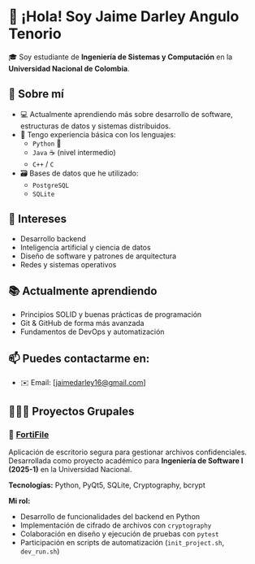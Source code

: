 # 👋 ¡Hola! Soy Jaime Darley Angulo Tenorio

🎓 Soy estudiante de **Ingeniería de Sistemas y Computación** en la **Universidad Nacional de Colombia**.

## 🚀 Sobre mí

- 💻 Actualmente aprendiendo más sobre desarrollo de software, estructuras de datos y sistemas distribuidos.
- 🔧 Tengo experiencia básica con los lenguajes:
  - `Python` 🐍
  - `Java` ☕ (nivel intermedio)
  - `C++` / `C`
- 🗃️ Bases de datos que he utilizado:
  - `PostgreSQL`
  - `SQLite`

## 📌 Intereses

- Desarrollo backend
- Inteligencia artificial y ciencia de datos
- Diseño de software y patrones de arquitectura
- Redes y sistemas operativos

## 📚 Actualmente aprendiendo

- Principios SOLID y buenas prácticas de programación
- Git & GitHub de forma más avanzada
- Fundamentos de DevOps y automatización

## 📫 Puedes contactarme en:

- ✉️ Email: [jaimedarley16@gmail.com]

## 🧑‍🤝‍🧑 Proyectos Grupales

### 🔐 [FortiFile]([https://github.com/tu_organizacion_o_user/FortiFile](https://github.com/andrefalar/Software-Engeneering-1.git))

Aplicación de escritorio segura para gestionar archivos confidenciales.  
Desarrollada como proyecto académico para **Ingeniería de Software I (2025-1)** en la Universidad Nacional.

**Tecnologías:** Python, PyQt5, SQLite, Cryptography, bcrypt

**Mi rol:**
- Desarrollo de funcionalidades del backend en Python
- Implementación de cifrado de archivos con `cryptography`
- Colaboración en diseño y ejecución de pruebas con `pytest`
- Participación en scripts de automatización (`init_project.sh`, `dev_run.sh`)
